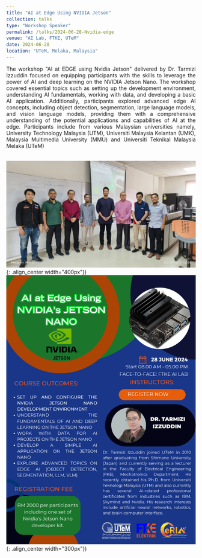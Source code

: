 ```yaml
---
title: "AI at Edge Using NVIDIA Jetson"
collection: talks
type: "Workshop Speaker"
permalink: /talks/2024-06-28-Nvidia-edge
venue: "AI Lab, FTKE, UTeM"
date: 2024-06-28
location: "UTeM, Melaka, Malaysia"
---
```


<div style="text-align: justify">The workshop "AI at EDGE using Nvidia Jetson" delivered by Dr. Tarmizi Izzuddin focused on equipping participants with the skills to leverage the power of AI and deep learning on the NVIDIA Jetson Nano. The workshop covered essential topics such as setting up the development environment, understanding AI fundamentals, working with data, and developing a basic AI application. Additionally, participants explored advanced edge AI concepts, including object detection, segmentation, large language models, and vision language models, providing them with a comprehensive understanding of the potential applications and capabilities of AI at the edge. Participants include from various Malaysian universities namely, University Technology Malaysia (UTM), Universiti Malaysia Kelantan (UMK), Malaysia Multimedia University (MMU) and Universiti Teknikal Malaysia Melaka (UTeM) </div>  
<br>



![Nvidia edge workshop](/images/Nvidia-Edge-workshop.jpeg){: .align_center width="400px"})
![Nvidia edge poster](/images/Nvidia-edge-poster.png){: .align_center width="300px"})